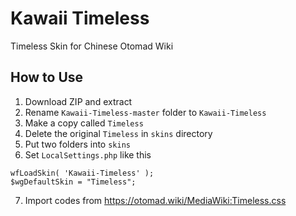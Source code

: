 Kawaii Timeless
====
Timeless Skin for Chinese Otomad Wiki

## How to Use

1. Download ZIP and extract
2. Rename `Kawaii-Timeless-master` folder to `Kawaii-Timeless`
3. Make a copy called `Timeless`
4. Delete the original `Timeless` in `skins` directory
5. Put two folders into `skins`
6. Set `LocalSettings.php` like this

```
wfLoadSkin( 'Kawaii-Timeless' );
$wgDefaultSkin = "Timeless";
```
7. Import codes from https://otomad.wiki/MediaWiki:Timeless.css